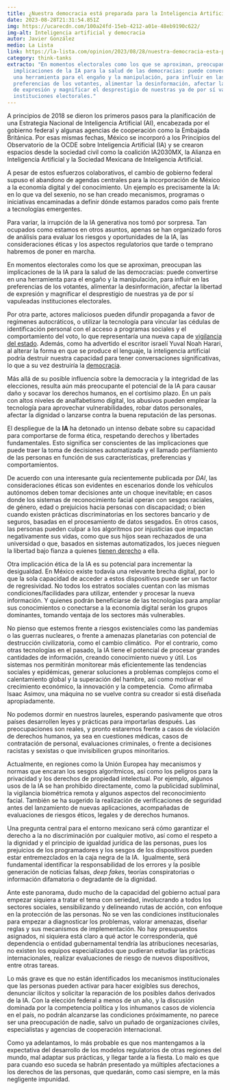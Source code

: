 ```yaml
---
title: ¿Nuestra democracia está preparada para la Inteligencia Artificial?
date: 2023-08-28T21:31:54.851Z
img: https://ucarecdn.com/100a24fd-15eb-4212-a01e-48eb9190c622/
img-alt: Inteligencia artificial y democracia
autor: Javier González
medio: La Lista
link: https://la-lista.com/opinion/2023/08/28/nuestra-democracia-esta-preparada-para-la-inteligencia-artificial
category: think-tanks
extracto: "En momentos electorales como los que se aproximan, preocupan las
  implicaciones de la IA para la salud de las democracias: puede convertirse en
  una herramienta para el engaño y la manipulación, para influir en las
  preferencias de los votantes, alimentar la desinformación, afectar la libertad
  de expresión y magnificar el desprestigio de nuestras ya de por sí vapuleadas
  instituciones electorales."
---
```

A principios de 2018 se dieron los primeros pasos para la planificación de una Estrategia Nacional de Inteligencia Artificial (AI), encabezada por el gobierno federal y algunas agencias de cooperación como la Embajada Británica. Por esas mismas fechas, México se incorporó a los Principios del Observatorio de la OCDE sobre Inteligencia Artificial (IA) y se crearon espacios desde la sociedad civil como la coalición IA2030MX, la Alianza en Inteligencia Artificial y la Sociedad Mexicana de Inteligencia Artificial.

A pesar de estos esfuerzos colaborativos, el cambio de gobierno federal supuso el abandono de agendas centrales para la incorporación de México a la economía digital y del conocimiento. Un ejemplo es precisamente la IA: en lo que va del sexenio, no se han creado mecanismos, programas o iniciativas encaminadas a definir dónde estamos parados como país frente a tecnologías emergentes.

Para variar, la irrupción de la IA generativa nos tomó por sorpresa. Tan ocupados como estamos en otros asuntos, apenas se han organizado foros de análisis para evaluar los riesgos y oportunidades de la IA, las consideraciones éticas y los aspectos regulatorios que tarde o temprano habremos de poner en marcha.

En momentos electorales como los que se aproximan, preocupan las implicaciones de la IA para la salud de las democracias: puede convertirse en una herramienta para el engaño y la manipulación, para influir en las preferencias de los votantes, alimentar la desinformación, afectar la libertad de expresión y magnificar el desprestigio de nuestras ya de por sí vapuleadas instituciones electorales.

Por otra parte, actores maliciosos pueden difundir propaganda a favor de regímenes autocráticos, o utilizar la tecnología para vincular las cédulas de identificación personal con el acceso a programas sociales y el comportamiento del voto, lo que representaría una nueva capa de [vigilancia del estado](https://www.americasquarterly.org/article/the-ai-revolution-is-coming-for-latin-america-is-it-ready/). Además, como ha advertido el escritor israelí Yuval Noah Harari, al alterar la forma en que se produce el lenguaje, la inteligencia artificial podría destruir nuestra capacidad para tener conversaciones significativas, lo que a su vez destruiría la [democracia](https://www.economist.com/by-invitation/2023/04/28/yuval-noah-harari-argues-that-ai-has-hacked-the-operating-system-of-human-civilisation).

Más allá de su posible influencia sobre la democracia y la integridad de las elecciones, resulta aún más preocupante el potencial de la IA para causar daño y socavar los derechos humanos, en el cortísimo plazo. En un país con altos niveles de analfabetismo digital, los abusivos pueden emplear la tecnología para aprovechar vulnerabilidades, robar datos personales, afectar la dignidad o lanzarse contra la buena reputación de las personas.

El despliegue de la **IA** ha detonado un intenso debate sobre su capacidad para comportarse de forma ética, respetando derechos y libertades fundamentales. Esto significa ser conscientes de las implicaciones que puede traer la toma de decisiones automatizada y el llamado perfilamiento de las personas en función de sus características, preferencias y comportamientos.

De acuerdo con una interesante guía recientemente publicada por *DAI*, las consideraciones éticas son evidentes en escenarios donde los vehículos autónomos deben tomar decisiones ante un choque inevitable; en casos donde los sistemas de reconocimiento facial operan con sesgos raciales, de género, edad o prejuicios hacia personas con discapacidad; o bien cuando existen prácticas discriminatorias en los sectores bancario y de seguros, basadas en el procesamiento de datos sesgados. En otros casos, las personas pueden culpar a los algoritmos por injusticias que impactan negativamente sus vidas, como que sus hijos sean rechazados de una universidad o que, basados en sistemas automatizados, los jueces nieguen la libertad bajo fianza a quienes [tienen derecho](https://www.policylab.tech/_files/ugd/0e03be_5d21a0fb94f4499fb952d3714acde220.pdf) a ella.

Otra implicación ética de la IA es su potencial para incrementar la desigualdad. En México existe todavía una relevante brecha digital, por lo que la sola capacidad de acceder a estos dispositivos puede ser un factor de regresividad. No todos los estratos sociales cuentan con las mismas condiciones/facilidades para utilizar, entender y procesar la nueva información. Y quienes podrán beneficiarse de las tecnologías para ampliar sus conocimientos o conectarse a la economía digital serán los grupos dominantes, tomando ventaja de los sectores más vulnerables.

No pienso que estemos frente a riesgos existenciales como las pandemias o las guerras nucleares, o frente a amenazas planetarias con potencial de destrucción civilizatoria, como el cambio climático.  Por el contrario, como otras tecnologías en el pasado, la IA tiene el potencial de procesar grandes cantidades de información, creando conocimiento nuevo y útil. Los sistemas nos permitirán monitorear más eficientemente las tendencias sociales y epidémicas, generar soluciones a problemas complejos como el calentamiento global y la superación del hambre, así como motivar el crecimiento económico, la innovación y la competencia.  Como afirmaba Isaac Asimov, una máquina no se vuelve contra su creador si está diseñada apropiadamente.

No podemos dormir en nuestros laureles, esperando pasivamente que otros países desarrollen leyes y prácticas para importarlas después. Las preocupaciones son reales, y pronto estaremos frente a casos de violación de derechos humanos, ya sea en cuestiones médicas, casos de contratación de personal, evaluaciones criminales, o frente a decisiones racistas y sexistas o que invisibilicen grupos minoritarios.

Actualmente, en regiones como la Unión Europea hay mecanismos y normas que encaran los sesgos algorítmicos, así como los peligros para la privacidad y los derechos de propiedad intelectual. Por ejemplo, algunos usos de la IA se han prohibido directamente, como la publicidad subliminal, la vigilancia biométrica remota y algunos aspectos del reconocimiento facial. También se ha sugerido la realización de verificaciones de seguridad antes del lanzamiento de nuevas aplicaciones, acompañadas de evaluaciones de riesgos éticos, legales y de derechos humanos.

Una pregunta central para el entorno mexicano será cómo garantizar el derecho a la no discriminación por cualquier motivo, así como el respeto a la dignidad y el principio de igualdad jurídica de las personas, pues los prejuicios de los programadores y los sesgos de los dispositivos pueden estar entremezclados en la caja negra de la IA.  Igualmente, será fundamental identificar la responsabilidad de los errores y la posible generación de noticias falsas, *deep fakes*, teorías conspiratorias o información difamatoria o degradante de la dignidad.

[](<>)Ante este panorama, dudo mucho de la capacidad del gobierno actual para empezar siquiera a tratar el tema con seriedad, involucrando a todos los sectores sociales, sensibilizando y delineando rutas de acción, con enfoque en la protección de las personas. No se ven las condiciones institucionales para empezar a diagnosticar los problemas, valorar amenazas, diseñar reglas y sus mecanismos de implementación. No hay presupuestos asignados, ni siquiera está claro a qué actor le correspondería, qué dependencia o entidad gubernamental tendría las atribuciones necesarias, no existen los equipos especializados que pudieran estudiar las prácticas internacionales, realizar evaluaciones de riesgo de nuevos dispositivos, entre otras tareas.

Lo más grave es que no están identificados los mecanismos institucionales que las personas pueden activar para hacer exigibles sus derechos, denunciar ilícitos y solicitar la reparación de los posibles daños derivados de la IA. Con la elección federal a menos de un año, y la discusión dominada por la competencia política y los inhumanos casos de violencia en el país, no podrán alcanzarse las condiciones próximamente, no parece ser una preocupación de nadie, salvo un puñado de organizaciones civiles, especialistas y agencias de cooperación internacional.

Como ya adelantamos, lo más probable es que nos mantengamos a la expectativa del desarrollo de los modelos regulatorios de otras regiones del mundo, mal adaptar sus prácticas, y llegar tarde a la fiesta. Lo malo es que para cuando eso suceda se habrán presentado ya múltiples afectaciones a los derechos de las personas, que quedarán, como casi siempre, en la más negligente impunidad.
